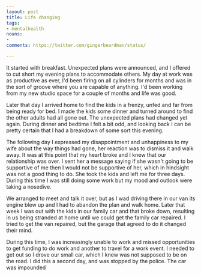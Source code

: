 ```yaml
---
layout: post
title: Life changing
tags:
- mentalhealth
nouns:
- 
comments: https://twitter.com/gingerbeardman/status/

---
```


It started with breakfast. Unexpected plans were announced, and I offered to cut short my evening plans to accommodate others. My day at work was as productive as ever, I'd been firing on all cylinders for months and was in the sort of groove where you are capable of anything. I'd been working from my new studio space for a couple of months and life was good.

Later that day I arrived home to find the kids in a frenzy, unfed and far from being ready for bed. I made the kids some dinner and turned around to find the other adults had all gone out. The unexpected plans had changed yet again. During dinner and bedtime I felt a bit odd, and looking back I can be pretty certain that I had a breakdown of some sort this evening.

The following day I expressed my disappointment and unhappiness to my wife about the way things had gone, her reaction was to dismiss it and walk away. It was at this point that my heart broke and I knew that our relationship was over. I sent her a message saying if she wasn't going to be supportive of me then I would not be supportive of her, which in hindsight was not a good thing to do. She took the kids and left me for three days. During this time I was still doing some work but my mood and outlook were taking a nosedive.

We arranged to meet and talk it over, but as I wad driving there in our van its engine blew up and I had to abandon the plan and walk home. Later that week I was out with the kids in our family car and that broke down, resulting in us being stranded at home until we could get the family car repaired. I tried to get the van repaired, but the garage that agreed to do it changed their mind.

During this time, I was increasingly unable to work and missed opportunities to get funding to do work and another to travel for a work event. I needed to get out so I drove our small car, which I knew was not supposed to be on the road. I did this a second day, and was stopped by the police. The car was impounded